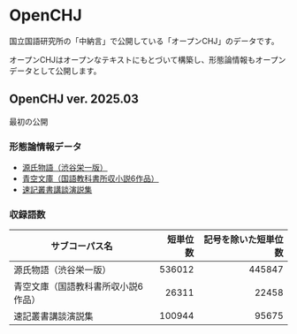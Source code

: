 # OpenCHJ

国立国語研究所の「中納言」で公開している「オープンCHJ」のデータです。

オープンCHJはオープンなテキストにもとづいて構築し、形態論情報もオープンデータとして公開します。

## OpenCHJ ver. 2025.03  
最初の公開

### 形態論情報データ
- [源氏物語（渋谷栄一版） ](https://github.com/togiso/OpenCHJ-Genji)
- [青空文庫（国語教科書所収小説6作品）](https://github.com/togiso/OpenCHJ-Aozora)  
- [速記叢書講談演説集](https://github.com/togiso/OpenCHJ-Sokkikoudan)  

### 収録語数  
| サブコーパス名                                       | 短単位数   | 記号を除いた短単位数 |
|--------------------------------------------------|-------:|---------:|
| 源氏物語（渋谷栄一版）                            | 536012 | 445847   |
| 青空文庫（国語教科書所収小説6作品）              | 26311  | 22458    |
| 速記叢書講談演説集                                | 100944 | 95675    |

